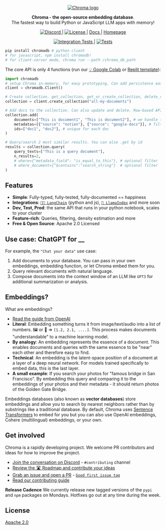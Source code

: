 <p align="center">
  <a href="https://trychroma.com"><img src="https://user-images.githubusercontent.com/891664/227103090-6624bf7d-9524-4e05-9d2c-c28d5d451481.png" alt="Chroma logo"></a>
</p>

<p align="center">
    <b>Chroma - the open-source embedding database</b>. <br />
    The fastest way to build Python or JavaScript LLM apps with memory!
</p>

<p align="center">
  <a href="https://discord.gg/MMeYNTmh3x" target="_blank">
      <img src="https://img.shields.io/discord/1073293645303795742" alt="Discord">
  </a> |
  <a href="https://github.com/chroma-core/chroma/blob/master/LICENSE" target="_blank">
      <img src="https://img.shields.io/static/v1?label=license&message=Apache 2.0&color=white" alt="License">
  </a> |
  <a href="https://docs.trychroma.com/" target="_blank">
      Docs
  </a> |
  <a href="https://www.trychroma.com/" target="_blank">
      Homepage
  </a>
</p>

<p align="center">
  <a href="https://github.com/chroma-core/chroma/actions/workflows/chroma-integration-test.yml" target="_blank">
    <img src="https://github.com/chroma-core/chroma/actions/workflows/chroma-integration-test.yml/badge.svg?branch=main" alt="Integration Tests">
  </a> |
  <a href="https://github.com/chroma-core/chroma/actions/workflows/chroma-test.yml" target="_blank">
    <img src="https://github.com/chroma-core/chroma/actions/workflows/chroma-test.yml/badge.svg?branch=main" alt="Tests">
  </a>
</p>

```bash
pip install chromadb # python client
# for javascript, npm install chromadb!
# for client-server mode, chroma run --path /chroma_db_path
```

The core API is only 4 functions (run our [💡 Google Colab](https://colab.research.google.com/drive/1QEzFyqnoFxq7LUGyP1vzR4iLt9PpCDXv?usp=sharing) or [Replit template](https://replit.com/@swyx/BasicChromaStarter?v=1)):

```python
import chromadb
# setup Chroma in-memory, for easy prototyping. Can add persistence easily!
client = chromadb.Client()

# Create collection. get_collection, get_or_create_collection, delete_collection also available!
collection = client.create_collection("all-my-documents")

# Add docs to the collection. Can also update and delete. Row-based API coming soon!
collection.add(
    documents=["This is document1", "This is document2"], # we handle tokenization, embedding, and indexing automatically. You can skip that and add your own embeddings as well
    metadatas=[{"source": "notion"}, {"source": "google-docs"}], # filter on these!
    ids=["doc1", "doc2"], # unique for each doc
)

# Query/search 2 most similar results. You can also .get by id
results = collection.query(
    query_texts=["This is a query document"],
    n_results=2,
    # where={"metadata_field": "is_equal_to_this"}, # optional filter
    # where_document={"$contains":"search_string"}  # optional filter
)
```

## Features

- **Simple**: Fully-typed, fully-tested, fully-documented == happiness
- **Integrations**: [`🦜️🔗 LangChain`](https://blog.langchain.dev/langchain-chroma/) (python and js), [`🦙 LlamaIndex`](https://twitter.com/atroyn/status/1628557389762007040) and more soon
- **Dev, Test, Prod**: the same API that runs in your python notebook, scales to your cluster
- **Feature-rich**: Queries, filtering, density estimation and more
- **Free & Open Source**: Apache 2.0 Licensed

## Use case: ChatGPT for **\_\_**

For example, the `"Chat your data"` use case:

1. Add documents to your database. You can pass in your own embeddings, embedding function, or let Chroma embed them for you.
2. Query relevant documents with natural language.
3. Compose documents into the context window of an LLM like `GPT3` for additional summarization or analysis.

## Embeddings?

What are embeddings?

- [Read the guide from OpenAI](https://platform.openai.com/docs/guides/embeddings/what-are-embeddings)
- **Literal**: Embedding something turns it from image/text/audio into a list of numbers. 🖼️ or 📄 => `[1.2, 2.1, ....]`. This process makes documents "understandable" to a machine learning model.
- **By analogy**: An embedding represents the essence of a document. This enables documents and queries with the same essence to be "near" each other and therefore easy to find.
- **Technical**: An embedding is the latent-space position of a document at a layer of a deep neural network. For models trained specifically to embed data, this is the last layer.
- **A small example**: If you search your photos for "famous bridge in San Francisco". By embedding this query and comparing it to the embeddings of your photos and their metadata - it should return photos of the Golden Gate Bridge.

Embeddings databases (also known as **vector databases**) store embeddings and allow you to search by nearest neighbors rather than by substrings like a traditional database. By default, Chroma uses [Sentence Transformers](https://docs.trychroma.com/embeddings#sentence-transformers) to embed for you but you can also use OpenAI embeddings, Cohere (multilingual) embeddings, or your own.

## Get involved

Chroma is a rapidly developing project. We welcome PR contributors and ideas for how to improve the project.

- [Join the conversation on Discord](https://discord.gg/MMeYNTmh3x) - `#contributing` channel
- [Review the 🛣️ Roadmap and contribute your ideas](https://docs.trychroma.com/roadmap)
- [Grab an issue and open a PR](https://github.com/chroma-core/chroma/issues) - [`Good first issue tag`](https://github.com/chroma-core/chroma/issues?q=is%3Aissue+is%3Aopen+label%3A%22good+first+issue%22)
- [Read our contributing guide](https://docs.trychroma.com/contributing)

**Release Cadence**
We currently release new tagged versions of the `pypi` and `npm` packages on Mondays. Hotfixes go out at any time during the week.

## License

[Apache 2.0](./LICENSE)
